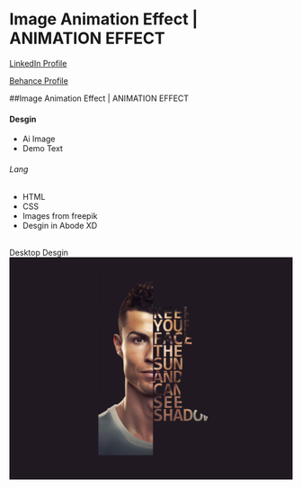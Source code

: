 # Image Animation Effect | ANIMATION EFFECT
<a href="https://www.linkedin.com/in/dharmendraverma95/" target="_blank">LinkedIn Profile </a>

<a href="https://www.behance.net/dhirukumar" target="_blank">Behance Profile </a>

##Image Animation Effect | ANIMATION EFFECT


#### Desgin 
<ul>
  <li>Ai Image</li>
  <li>Demo Text</li>
</ul>

###### Lang
<ul>
  <li>HTML</li>
  <li>CSS</li>
  <li>Images from freepik</li>
  <li>Desgin in Abode XD</li>
</ul>
<br>
<span>Desktop Desgin</span><br/>
<a href="" target="_blank" >
<img src="cover.png" width="575px"/>
</a>





